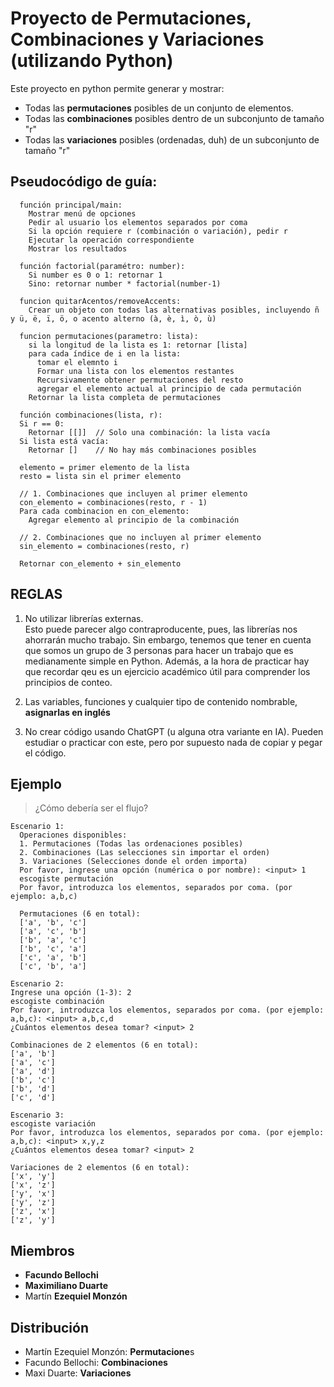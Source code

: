 # Proyecto de Permutaciones, Combinaciones y Variaciones (utilizando Python)
Este proyecto en python permite generar y mostrar:
- Todas las **permutaciones** posibles de un conjunto de elementos.
- Todas las **combinaciones** posibles dentro de un subconjunto de tamaño "r"
- Todas las **variaciones** posibles (ordenadas, duh) de un subconjunto de tamaño "r"

## Pseudocódigo de  guía:
```
  función principal/main:
    Mostrar menú de opciones
    Pedir al usuario los elementos separados por coma
    Si la opción requiere r (combinación o variación), pedir r
    Ejecutar la operación correspondiente
    Mostrar los resultados

  función factorial(paramétro: number):
    Si number es 0 o 1: retornar 1
    Sino: retornar number * factorial(number-1)
  
  funcion quitarAcentos/removeAccents:
    Crear un objeto con todas las alternativas posibles, incluyendo ñ y ü, ë, ï, ö, o acento alterno (à, è, ì, ò, ù)
  
  funcion permutaciones(parametro: lista):
    si la longitud de la lista es 1: retornar [lista]
    para cada índice de i en la lista:
      tomar el elemnto i
      Formar una lista con los elementos restantes
      Recursivamente obtener permutaciones del resto
      agregar el elemento actual al principio de cada permutación
    Retornar la lista completa de permutaciones
  
  función combinaciones(lista, r):
  Si r == 0:
    Retornar [[]]  // Solo una combinación: la lista vacía
  Si lista está vacía:
    Retornar []    // No hay más combinaciones posibles

  elemento = primer elemento de la lista
  resto = lista sin el primer elemento

  // 1. Combinaciones que incluyen al primer elemento
  con_elemento = combinaciones(resto, r - 1)
  Para cada combinacion en con_elemento:
    Agregar elemento al principio de la combinación

  // 2. Combinaciones que no incluyen al primer elemento
  sin_elemento = combinaciones(resto, r)

  Retornar con_elemento + sin_elemento
```

## REGLAS
1. No utilizar librerías externas. <br>
  Esto puede parecer algo contraproducente, pues, las librerías nos ahorrarán mucho trabajo.
  Sin embargo, tenemos que tener en cuenta que somos un grupo de 3 personas para hacer un trabajo que es medianamente simple en Python. Además, a la hora de practicar hay que recordar qeu es un ejercicio académico útil para comprender los principios de conteo.

2. Las variables, funciones y cualquier tipo de contenido nombrable, **asignarlas en inglés**
3. No crear código usando ChatGPT (u alguna otra variante en IA). Pueden estudiar o practicar con este, pero por supuesto nada de copiar y pegar el código.


## Ejemplo
> ¿Cómo debería ser el flujo?
```
Escenario 1:
  Operaciones disponibles:
  1. Permutaciones (Todas las ordenaciones posibles)
  2. Combinaciones (Las selecciones sin importar el orden)
  3. Variaciones (Selecciones donde el orden importa)
  Por favor, ingrese una opción (numérica o por nombre): <input> 1
  escogiste permutación
  Por favor, introduzca los elementos, separados por coma. (por ejemplo: a,b,c)

  Permutaciones (6 en total):
  ['a', 'b', 'c']
  ['a', 'c', 'b']
  ['b', 'a', 'c']
  ['b', 'c', 'a']
  ['c', 'a', 'b']
  ['c', 'b', 'a']

Escenario 2:
Ingrese una opción (1-3): 2
escogiste combinación
Por favor, introduzca los elementos, separados por coma. (por ejemplo: a,b,c): <input> a,b,c,d
¿Cuántos elementos desea tomar? <input> 2

Combinaciones de 2 elementos (6 en total):
['a', 'b']
['a', 'c']
['a', 'd']
['b', 'c']
['b', 'd']
['c', 'd']

Escenario 3:
escogiste variación
Por favor, introduzca los elementos, separados por coma. (por ejemplo: a,b,c): <input> x,y,z
¿Cuántos elementos desea tomar? <input> 2

Variaciones de 2 elementos (6 en total):
['x', 'y']
['x', 'z']
['y', 'x']
['y', 'z']
['z', 'x']
['z', 'y']
```

## Miembros
- <b>Facundo Bellochi</b>
- <b>Maximiliano Duarte</b>
- Martín <b>Ezequiel Monzón</b>

## Distribución
- Martín Ezequiel Monzón: **Permutacione**s
- Facundo Bellochi: **Combinaciones**
- Maxi Duarte: **Variaciones**
